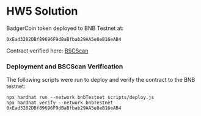 # HW5 Solution

BadgerCoin token deployed to BNB Testnet at:

```
0xEad3282DBf89696F9dBaBfbab29AA5e8eB16eAB4
```

Contract verified here:
[BSCScan](https://testnet.bscscan.com/address/0xEad3282DBf89696F9dBaBfbab29AA5e8eB16eAB4#code)

### Deployment and BSCScan Verification

The following scripts were run to deploy and verify the contract to the BNB testnet:

```shell
npx hardhat run --network bnbTestnet scripts/deploy.js
npx hardhat verify --network bnbTestnet 0xEad3282DBf89696F9dBaBfbab29AA5e8eB16eAB4
```
